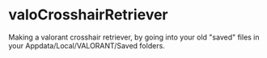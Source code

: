 # valoCrosshairRetriever
Making a valorant crosshair retriever, by going into your old "saved" files in your Appdata/Local/VALORANT/Saved folders.
